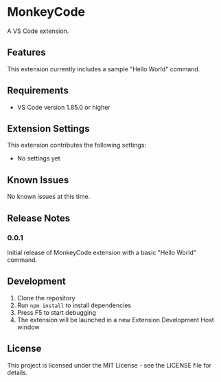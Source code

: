 # MonkeyCode

A VS Code extension.

## Features

This extension currently includes a sample "Hello World" command.

## Requirements

- VS Code version 1.85.0 or higher

## Extension Settings

This extension contributes the following settings:

* No settings yet

## Known Issues

No known issues at this time.

## Release Notes

### 0.0.1

Initial release of MonkeyCode extension with a basic "Hello World" command.

## Development

1. Clone the repository
2. Run `npm install` to install dependencies
3. Press F5 to start debugging
4. The extension will be launched in a new Extension Development Host window

## License

This project is licensed under the MIT License - see the LICENSE file for details. 